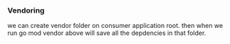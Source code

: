 ### Vendoring
we can create vendor folder on consumer application root.
then when we run 
  go mod vendor 
above will save all the depdencies in that folder.
